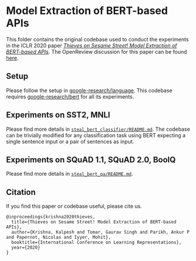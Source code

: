 # Model Extraction of BERT-based APIs

This folder contains the original codebase used to conduct the experiments in the ICLR 2020 paper *[Thieves on Sesame Street! Model Extraction of BERT-based APIs](https://arxiv.org/abs/1910.12366)*. The OpenReview discussion for this paper can be found [here](https://openreview.net/forum?id=Byl5NREFDr).

## Setup

Please follow the setup in [google-research/language](https://github.com/google-research/language). This codebase requires [google-research/bert](https://github.com/google-research/bert) for all its experiments.

## Experiments on SST2, MNLI

Please find more details in [`steal_bert_classifier/README.md`](steal_bert_classifier/README.md). The codebase can be trivially modified for any classification task using BERT expecting a single sentence input or a pair of sentences as input.

## Experiments on SQuAD 1.1, SQuAD 2.0, BoolQ

Please find more details in [`steal_bert_qa/README.md`](steal_bert_qa/README.md).

## Citation

If you find this paper or codebase useful, please cite us.

```
@inproceedings{krishna2020thieves,
  title={Thieves on Sesame Street! Model Extraction of BERT-based APIs},
  author={Krishna, Kalpesh and Tomar, Gaurav Singh and Parikh, Ankur P and Papernot, Nicolas and Iyyer, Mohit},
  booktitle={International Conference on Learning Representations},
  year={2020}
}
```


